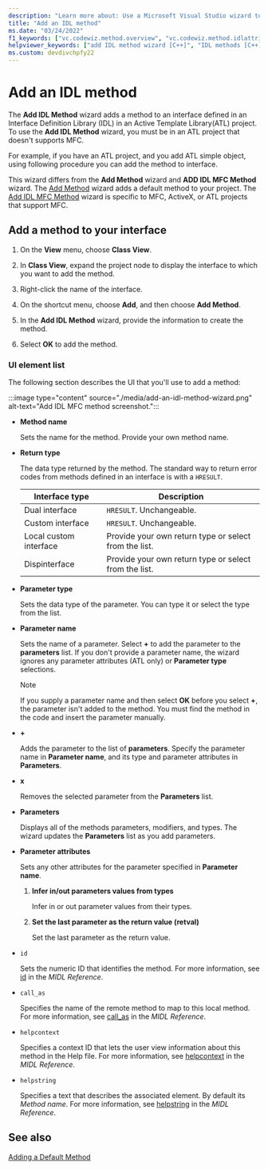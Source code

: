```yaml
---
description: "Learn more about: Use a Microsoft Visual Studio wizard to add a method to an IDL interface in your ATL project"
title: "Add an IDL method"
ms.date: "03/24/2022"
f1_keywords: ["vc.codewiz.method.overview", "vc.codewiz.method.idlattrib"]
helpviewer_keywords: ["add IDL method wizard [C++]", "IDL methods [C++], adding", "methods [C++], adding using wizards", "IDL attributes, add an IDL method wizard"]
ms.custom: devdivchpfy22
---
```


# Add an IDL method

The **Add IDL Method** wizard adds a method to an interface defined in an Interface Definition Library (IDL) in an Active Template Library(ATL) project. To use the **Add IDL Method** wizard, you must be in an ATL project that doesn't supports MFC.

For example, if you have an ATL project, and you add ATL simple object, using following procedure you can add the method to interface.

This wizard differs from the **Add Method** wizard and **ADD IDL MFC Method** wizard. The [Add Method](../../ide/adding-a-method-visual-cpp.md) wizard adds a default method to your project. The [Add IDL MFC Method](../reference/add-an-adl-mfc-method-wizard) wizard is specific to MFC, ActiveX, or ATL projects that support MFC.

## Add a method to your interface

1. On the **View** menu, choose **Class View**.

1. In **Class View**, expand the project node to display the interface to which you want to add the method.

1. Right-click the name of the interface.

1. On the shortcut menu, choose **Add**, and then choose **Add Method**.

1. In the **Add IDL Method** wizard, provide the information to create the method.

1. Select **OK** to add the method.

### UI element list

The following section describes the UI that you'll use to add a method:

:::image type="content" source="./media/add-an-idl-method-wizard.png" alt-text="Add IDL MFC method screenshot.":::

- **Method name**

  Sets the name for the method. Provide your own method name.

- **Return type**

  The data type returned by the method. The standard way to return error codes from methods defined in an interface is with a `HRESULT`.

  |Interface type|Description|
  |--------------------|-----------------|
  |Dual interface|`HRESULT`. Unchangeable.|
  |Custom interface|`HRESULT`. Unchangeable.|
  |Local custom interface|Provide your own return type or select from the list.|
  |Dispinterface|Provide your own return type or select from the list.|

- **Parameter type**

  Sets the data type of the parameter. You can type it or select the type from the list.

- **Parameter name**

  Sets the name of a parameter. Select **+** to add the parameter to the **parameters** list. If you don't provide a parameter name, the wizard ignores any parameter attributes (ATL only) or **Parameter type** selections.

  > [!NOTE]
  > If you supply a parameter name and then select **OK** before you select **+**, the parameter isn't added to the method. You must find the method in the code and insert the parameter manually.

- **+**

  Adds the parameter to the list of **parameters**. Specify the parameter name in **Parameter name**, and its type and parameter attributes in **Parameters**.

- **x**

  Removes the selected parameter from the **Parameters** list.

- **Parameters**

  Displays all of the methods parameters, modifiers, and types. The wizard updates the **Parameters** list as you add parameters.

- **Parameter attributes**

    Sets any other attributes for the parameter specified in **Parameter name**.
    1. **Infer in/out parameters values from types**

        Infer in or out parameter values from their types.

    1. **Set the last parameter as the return value (retval)**

        Set the last parameter as the return value.

- `id`

  Sets the numeric ID that identifies the method. For more information, see [id](/windows/win32/Midl/id) in the *MIDL Reference*.

- `call_as`

  Specifies the name of the remote method to map to this local method. For more information, see [call_as](/windows/win32/Midl/call-as) in the *MIDL Reference*.

- `helpcontext`

  Specifies a context ID that lets the user view information about this method in the Help file. For more information, see [helpcontext](/windows/win32/Midl/helpcontext) in the *MIDL Reference*.

- `helpstring`

  Specifies a text that describes the associated element. By default its *Method name*. For more information, see [helpstring](/windows/win32/Midl/helpstring) in the *MIDL Reference*.

## See also

[Adding a Default Method](../../ide/adding-a-method-visual-cpp.md)